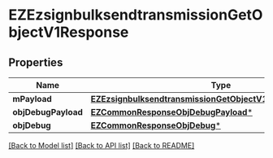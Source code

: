 # EZEzsignbulksendtransmissionGetObjectV1Response

## Properties
Name | Type | Description | Notes
------------ | ------------- | ------------- | -------------
**mPayload** | [**EZEzsignbulksendtransmissionGetObjectV1ResponseMPayload***](EZEzsignbulksendtransmissionGetObjectV1ResponseMPayload.md) |  | 
**objDebugPayload** | [**EZCommonResponseObjDebugPayload***](EZCommonResponseObjDebugPayload.md) |  | [optional] 
**objDebug** | [**EZCommonResponseObjDebug***](EZCommonResponseObjDebug.md) |  | [optional] 

[[Back to Model list]](../README.md#documentation-for-models) [[Back to API list]](../README.md#documentation-for-api-endpoints) [[Back to README]](../README.md)


